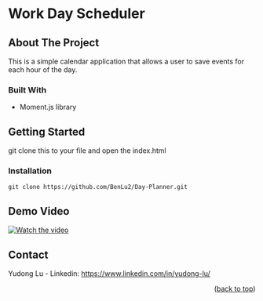 # Work Day Scheduler


<!-- ABOUT THE PROJECT -->
## About The Project
This is a simple calendar application that allows a user to save events for each hour of the day.



### Built With

* Moment.js library


<!-- GETTING STARTED -->
## Getting Started

git clone this to your file and open the index.html

 ### Installation

`
git clone https://github.com/BenLu2/Day-Planner.git
`

<!-- USAGE EXAMPLES -->
## Demo Video


[![Watch the video](https://img.youtube.com/vi/Uv_cNfmosTY/maxresdefault.jpg)](https://youtu.be/Uv_cNfmosTY)

<!-- CONTACT -->
## Contact

Yudong Lu - Linkedin: https://www.linkedin.com/in/yudong-lu/

<p align="right">(<a href="#top">back to top</a>)</p>

